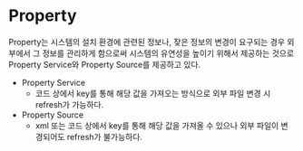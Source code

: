 # Property

Property는 시스템의 설치 환경에 관련된 정보나, 잦은 정보의 변경이 요구되는 경우 외부에서 그 정보를 관리하게 함으로써 시스템의 유연성을 높이기 위해서 제공하는 것으로 Property Service와 Property Source를 제공하고 있다.

- Property Service
  - 코드 상에서 key를 통해 해당 값을 가져오는 방식으로 외부 파일 변경 시 refresh가 가능하다.
- Property Source
  - xml 또는 코드 상에서 key를 통해 해당 값을 가져올 수 있으나 외부 파일이 변경되어도 refresh가 불가능하다.